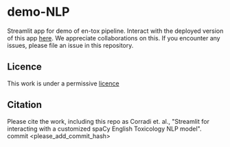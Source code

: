 # demo-NLP
Streamlit app for demo of en-tox pipeline. Interact with the deployed version of this app [here](https://share.streamlit.io/ontox-hu/demo-nlp/main). We appreciate collaborations on this. If you encounter any issues, please file an issue in this repository.

## Licence
This work is under a permissive [licence](https://github.com/Xpaths/demo-NLP/blob/main/LICENSE)

## Citation
Please cite the work, including this repo as Corradi et. al., "Streamlit for interacting with a customized spaCy English Toxicology NLP model". commit <please_add_commit_hash> 
